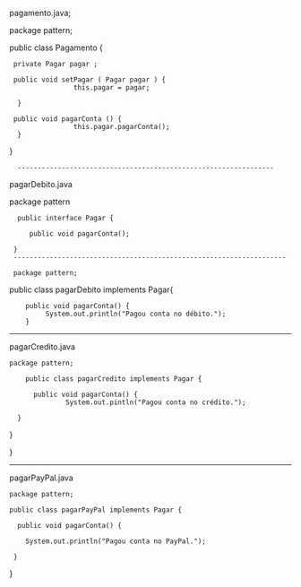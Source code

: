 pagamento.java;


package pattern;

public class Pagamento {

     private Pagar pagar ;

     public void setPagar ( Pagar pagar ) {
                    this.pagar = pagar;

      }
      
     public void pagarConta () {
                    this.pagar.pagarConta();
      }


}

      ----------------------------------------------------------------

  pagarDebito.java
  
  package pattern

      public interface Pagar {

         public void pagarConta();

     } 
     --------------------------------------------------------------------
     
     package pattern;

public class pagarDebito implements Pagar{

        public void pagarConta() {
             System.out.println("Pagou conta no débito.");
        }


----------------------------------------------------------------------------
pagarCredito.java

    package pattern;

        public class pagarCredito implements Pagar {

          public void pagarConta() {
                  System.out.pintln("Pagou conta no crédito.");

      }

} 


}

----------------------------------------------------------------------

pagarPayPal.java

    package pattern;

    public class pagarPayPal implements Pagar {

      public void pagarConta() {

        System.out.println("Pagou conta no PayPal.");

     }

}

